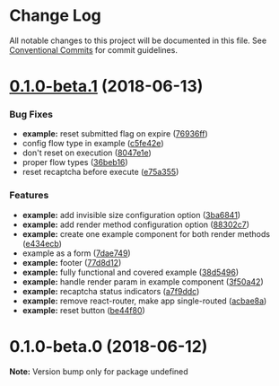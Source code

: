 # Change Log

All notable changes to this project will be documented in this file.
See [Conventional Commits](https://conventionalcommits.org) for commit guidelines.

<a name="0.1.0-beta.1"></a>
# [0.1.0-beta.1](https://github.com/sarneeh/reaptcha/compare/v0.1.0-beta.0...v0.1.0-beta.1) (2018-06-13)


### Bug Fixes

* **example:** reset submitted flag on expire ([76936ff](https://github.com/sarneeh/reaptcha/commit/76936ff))
* config flow type in example ([c5fe42e](https://github.com/sarneeh/reaptcha/commit/c5fe42e))
* don't reset on execution ([8047e1e](https://github.com/sarneeh/reaptcha/commit/8047e1e))
* proper flow types ([36beb16](https://github.com/sarneeh/reaptcha/commit/36beb16))
* reset recaptcha before execute ([e75a355](https://github.com/sarneeh/reaptcha/commit/e75a355))


### Features

* **example:** add invisible size configuration option ([3ba6841](https://github.com/sarneeh/reaptcha/commit/3ba6841))
* **example:** add render method configuration option ([88302c7](https://github.com/sarneeh/reaptcha/commit/88302c7))
* **example:** create one example component for both render methods ([e434ecb](https://github.com/sarneeh/reaptcha/commit/e434ecb))
* example as a form ([7dae749](https://github.com/sarneeh/reaptcha/commit/7dae749))
* **example:** footer ([77d8d12](https://github.com/sarneeh/reaptcha/commit/77d8d12))
* **example:** fully functional and covered example ([38d5496](https://github.com/sarneeh/reaptcha/commit/38d5496))
* **example:** handle render param in example component ([3f50a42](https://github.com/sarneeh/reaptcha/commit/3f50a42))
* **example:** recaptcha status indicators ([a7f9ddc](https://github.com/sarneeh/reaptcha/commit/a7f9ddc))
* **example:** remove react-router, make app single-routed ([acbae8a](https://github.com/sarneeh/reaptcha/commit/acbae8a))
* **example:** reset button ([be44f80](https://github.com/sarneeh/reaptcha/commit/be44f80))




<a name="0.1.0-beta.0"></a>
# 0.1.0-beta.0 (2018-06-12)




**Note:** Version bump only for package undefined
